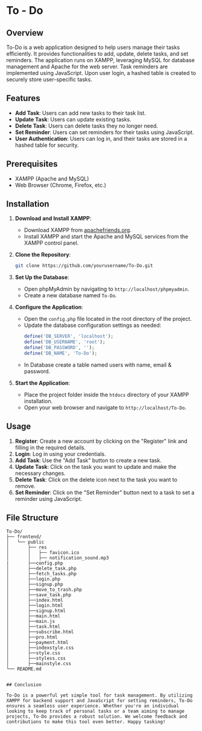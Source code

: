# To - Do

## Overview

To-Do is a web application designed to help users manage their tasks efficiently. It provides functionalities to add, update, delete tasks, and set reminders. The application runs on XAMPP, leveraging MySQL for database management and Apache for the web server. Task reminders are implemented using JavaScript. Upon user login, a hashed table is created to securely store user-specific tasks.

## Features

- **Add Task**: Users can add new tasks to their task list.
- **Update Task**: Users can update existing tasks.
- **Delete Task**: Users can delete tasks they no longer need.
- **Set Reminder**: Users can set reminders for their tasks using JavaScript.
- **User Authentication**: Users can log in, and their tasks are stored in a hashed table for security.

## Prerequisites

- XAMPP (Apache and MySQL)
- Web Browser (Chrome, Firefox, etc.)

## Installation

1. **Download and Install XAMPP**:
   - Download XAMPP from [apachefriends.org](https://www.apachefriends.org/index.html).
   - Install XAMPP and start the Apache and MySQL services from the XAMPP control panel.

2. **Clone the Repository**:
   ```bash
   git clone https://github.com/yourusername/To-Do.git
   ```

3. **Set Up the Database**:
   - Open phpMyAdmin by navigating to `http://localhost/phpmyadmin`.
   - Create a new database named `To-Do`.

4. **Configure the Application**:
   - Open the `config.php` file located in the root directory of the project.
   - Update the database configuration settings as needed:
     ```php
     define('DB_SERVER', 'localhost');
     define('DB_USERNAME', 'root');
     define('DB_PASSWORD', '');
     define('DB_NAME', 'To-Do');
     ```
   - In Database create a table named users with name, email & password.

5. **Start the Application**:
   - Place the project folder inside the `htdocs` directory of your XAMPP installation.
   - Open your web browser and navigate to `http://localhost/To-Do`.

## Usage

1. **Register**: Create a new account by clicking on the "Register" link and filling in the required details.
2. **Login**: Log in using your credentials.
3. **Add Task**: Use the "Add Task" button to create a new task.
4. **Update Task**: Click on the task you want to update and make the necessary changes.
5. **Delete Task**: Click on the delete icon next to the task you want to remove.
6. **Set Reminder**: Click on the "Set Reminder" button next to a task to set a reminder using JavaScript.

## File Structure

```
To-Do/
├── frontend/
│   └── public
│       ├── res
│       │   ├── favicon.ico
│       │   ├── notification_sound.mp3
|       ├──config.php
│       ├──delete_task.php
│       ├──fetch_tasks.php
│       ├──login.php
│       ├──signup.php
│       ├──move_to_trash.php
│       ├──save_task.php
│       ├──index.html
│       ├──login.html
│       ├──signup.html
│       ├──main.html
│       ├──main.js
│       ├──task.html
│       ├──subscribe.html
│       ├──pro.html
│       ├──payment.html
│       ├──indexstyle.css
│       ├──style.css
│       ├──styless.css
│       ├──mainstyle.css
└── README.md


## Conclusion

To-Do is a powerful yet simple tool for task management. By utilizing XAMPP for backend support and JavaScript for setting reminders, To-Do ensures a seamless user experience. Whether you're an individual looking to keep track of personal tasks or a team aiming to manage projects, To-Do provides a robust solution. We welcome feedback and contributions to make this tool even better. Happy tasking!